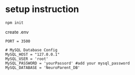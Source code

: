# setup instruction 

```
npm init
```

create .env

```
PORT = 3500

# MySQL Database Config
MySQL_HOST = "127.0.0.1"
MySQL_USER = 'root'
MySQL_PASSWORD = 'yourPassord' #add your mysql_password
MySQL_DATABASE = 'NeuroParent_DB'
```